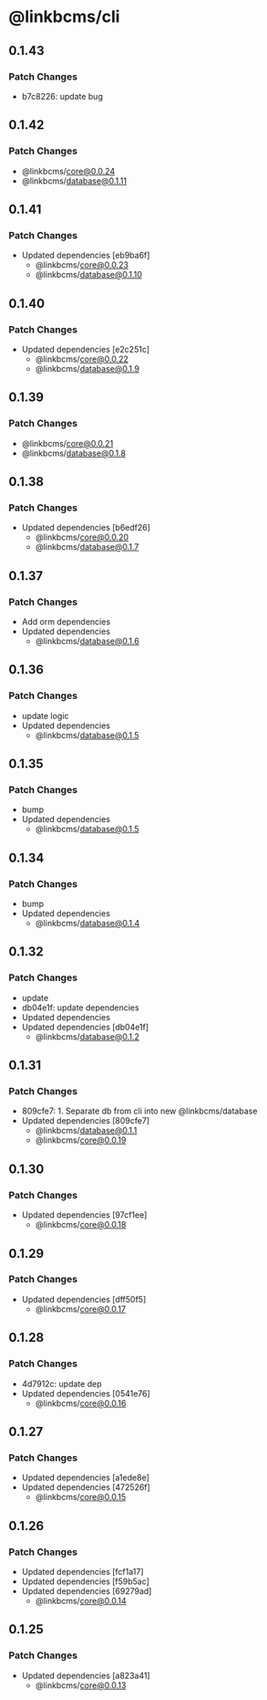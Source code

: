 # @linkbcms/cli

## 0.1.43

### Patch Changes

- b7c8226: update bug

## 0.1.42

### Patch Changes

- @linkbcms/core@0.0.24
- @linkbcms/database@0.1.11

## 0.1.41

### Patch Changes

- Updated dependencies [eb9ba6f]
  - @linkbcms/core@0.0.23
  - @linkbcms/database@0.1.10

## 0.1.40

### Patch Changes

- Updated dependencies [e2c251c]
  - @linkbcms/core@0.0.22
  - @linkbcms/database@0.1.9

## 0.1.39

### Patch Changes

- @linkbcms/core@0.0.21
- @linkbcms/database@0.1.8

## 0.1.38

### Patch Changes

- Updated dependencies [b6edf26]
  - @linkbcms/core@0.0.20
  - @linkbcms/database@0.1.7

## 0.1.37

### Patch Changes

- Add orm dependencies
- Updated dependencies
  - @linkbcms/database@0.1.6

## 0.1.36

### Patch Changes

- update logic
- Updated dependencies
  - @linkbcms/database@0.1.5

## 0.1.35

### Patch Changes

- bump
- Updated dependencies
  - @linkbcms/database@0.1.5

## 0.1.34

### Patch Changes

- bump
- Updated dependencies
  - @linkbcms/database@0.1.4

## 0.1.32

### Patch Changes

- update
- db04e1f: update dependencies
- Updated dependencies
- Updated dependencies [db04e1f]
  - @linkbcms/database@0.1.2

## 0.1.31

### Patch Changes

- 809cfe7: 1. Separate db from cli into new @linkbcms/database
- Updated dependencies [809cfe7]
  - @linkbcms/database@0.1.1
  - @linkbcms/core@0.0.19

## 0.1.30

### Patch Changes

- Updated dependencies [97cf1ee]
  - @linkbcms/core@0.0.18

## 0.1.29

### Patch Changes

- Updated dependencies [dff50f5]
  - @linkbcms/core@0.0.17

## 0.1.28

### Patch Changes

- 4d7912c: update dep
- Updated dependencies [0541e76]
  - @linkbcms/core@0.0.16

## 0.1.27

### Patch Changes

- Updated dependencies [a1ede8e]
- Updated dependencies [472526f]
  - @linkbcms/core@0.0.15

## 0.1.26

### Patch Changes

- Updated dependencies [fcf1a17]
- Updated dependencies [f59b5ac]
- Updated dependencies [69279ad]
  - @linkbcms/core@0.0.14

## 0.1.25

### Patch Changes

- Updated dependencies [a823a41]
  - @linkbcms/core@0.0.13
